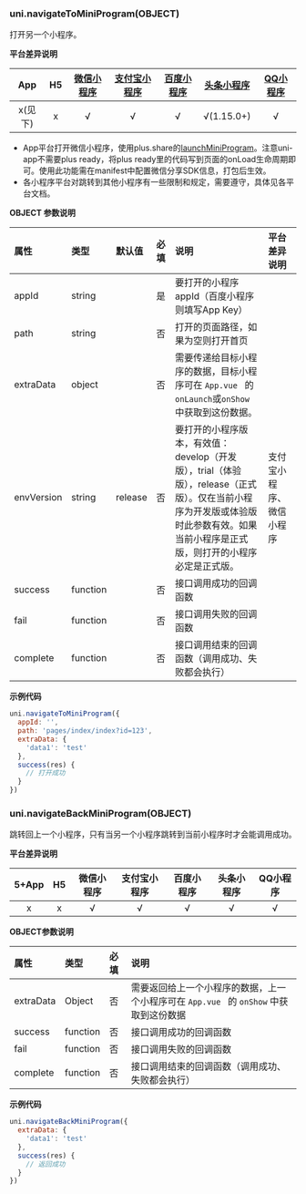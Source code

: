 ### uni.navigateToMiniProgram(OBJECT)

打开另一个小程序。

**平台差异说明**

|App|H5|[微信小程序](https://developers.weixin.qq.com/miniprogram/dev/api/open-api/miniprogram-navigate/wx.navigateToMiniProgram.html)|[支付宝小程序](https://docs.alipay.com/mini/api/zwi8gx)|[百度小程序](https://smartprogram.baidu.com/docs/develop/api/open_smartprogram/#swan-navigateToSmartProgram/)|[头条小程序](https://developer.toutiao.com/docs/open/navigateToMiniProgram.html)|[QQ小程序](https://q.qq.com/wiki/develop/miniprogram/API/open_port/port_change.html#qq-navigatetominiprogram)|
|:-:|:-:|:-:|:-:|:-:|:-:|:-:|
|x(见下)|x|√|√|√|√(1.15.0+)|√|

- App平台打开微信小程序，使用plus.share的[launchMiniProgram](https://www.html5plus.org/doc/zh_cn/share.html#plus.share.ShareService.launchMiniProgram)。注意uni-app不需要plus ready，将plus ready里的代码写到页面的onLoad生命周期即可。使用此功能需在manifest中配置微信分享SDK信息，打包后生效。
- 各小程序平台对跳转到其他小程序有一些限制和规定，需要遵守，具体见各平台文档。

**OBJECT 参数说明**

|属性|类型|默认值|必填|说明|平台差异说明|
|:-|:-|:-|:-|:-|:-|
|appId|string||是|要打开的小程序 appId（百度小程序则填写App Key）||
|path|string||否|打开的页面路径，如果为空则打开首页||
|extraData|object||否|需要传递给目标小程序的数据，目标小程序可在 ``App.vue `` 的 `onLaunch`或`onShow` 中获取到这份数据。||
|envVersion|string|release|否|要打开的小程序版本，有效值： develop（开发版），trial（体验版），release（正式版）。仅在当前小程序为开发版或体验版时此参数有效。如果当前小程序是正式版，则打开的小程序必定是正式版。|支付宝小程序、微信小程序|
|success|function||否|接口调用成功的回调函数||
|fail|function||否|接口调用失败的回调函数||
|complete|function||否|接口调用结束的回调函数（调用成功、失败都会执行）|&nbsp;|

**示例代码**

```js
uni.navigateToMiniProgram({
  appId: '',
  path: 'pages/index/index?id=123',
  extraData: {
    'data1': 'test'
  },
  success(res) {
    // 打开成功
  }
})
```



### uni.navigateBackMiniProgram(OBJECT)

跳转回上一个小程序，只有当另一个小程序跳转到当前小程序时才会能调用成功。

**平台差异说明**

|5+App|H5|微信小程序|支付宝小程序|百度小程序|头条小程序|QQ小程序|
|:-:|:-:|:-:|:-:|:-:|:-:|:-:|
|x|x|√|√|√|√|√|

**OBJECT参数说明**

|属性|类型|必填|说明|
|:-|:-|:-|:-|
|extraData|Object|否|需要返回给上一个小程序的数据，上一个小程序可在 ``App.vue `` 的 `onShow` 中获取到这份数据|
|success|function|否|接口调用成功的回调函数|
|fail|function|否|接口调用失败的回调函数|
|complete|function|否|接口调用结束的回调函数（调用成功、失败都会执行）|
**示例代码**
```js
uni.navigateBackMiniProgram({
  extraData: {
    'data1': 'test'
  },
  success(res) {
    // 返回成功
  }
})
```

